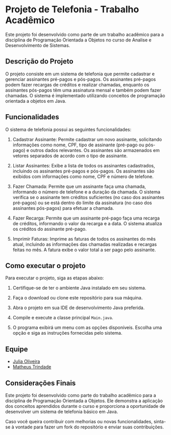 # Projeto de Telefonia - Trabalho Acadêmico

Este projeto foi desenvolvido como parte de um trabalho acadêmico para a disciplina de Programação Orientada a Objetos no curso de Analise e Desenvolvimento de Sistemas.

## Descrição do Projeto

O projeto consiste em um sistema de telefonia que permite cadastrar e gerenciar assinantes pré-pagos e pós-pagos. Os assinantes pré-pagos podem fazer recargas de créditos e realizar chamadas, enquanto os assinantes pós-pagos têm uma assinatura mensal e também podem fazer chamadas. O sistema é implementado utilizando conceitos de programação orientada a objetos em Java.

## Funcionalidades

O sistema de telefonia possui as seguintes funcionalidades:

1. Cadastrar Assinante: Permite cadastrar um novo assinante, solicitando informações como nome, CPF, tipo de assinante (pré-pago ou pós-pago) e outros dados relevantes. Os assinantes são armazenados em vetores separados de acordo com o tipo de assinante.

2. Listar Assinantes: Exibe a lista de todos os assinantes cadastrados, incluindo os assinantes pré-pagos e pós-pagos. Os assinantes são exibidos com informações como nome, CPF e número de telefone.

3. Fazer Chamada: Permite que um assinante faça uma chamada, informando o número de telefone e a duração da chamada. O sistema verifica se o assinante tem créditos suficientes (no caso dos assinantes pré-pagos) ou se está dentro do limite da assinatura (no caso dos assinantes pós-pagos) para efetuar a chamada.

4. Fazer Recarga: Permite que um assinante pré-pago faça uma recarga de créditos, informando o valor da recarga e a data. O sistema atualiza os créditos do assinante pré-pago.

5. Imprimir Faturas: Imprime as faturas de todos os assinantes do mês atual, incluindo as informações das chamadas realizadas e recargas feitas no mês. A fatura exibe o valor total a ser pago pelo assinante.

## Como executar o projeto

Para executar o projeto, siga as etapas abaixo:

1. Certifique-se de ter o ambiente Java instalado em seu sistema.

2. Faça o download ou clone este repositório para sua máquina.

3. Abra o projeto em sua IDE de desenvolvimento Java preferida.

4. Compile e execute a classe principal `Main.java`.

5. O programa exibirá um menu com as opções disponíveis. Escolha uma opção e siga as instruções fornecidas pelo sistema.

## Equipe
- [Julia Oliveira](https://github.com/JuliaOliveiraa)
- [Matheus Trindade](https://github.com/MatheusJtp)

## Considerações Finais

Este projeto foi desenvolvido como parte do trabalho acadêmico para a disciplina de Programação Orientada a Objetos. Ele demonstra a aplicação dos conceitos aprendidos durante o curso e proporciona a oportunidade de desenvolver um sistema de telefonia básico em Java.

Caso você queira contribuir com melhorias ou novas funcionalidades, sinta-se à vontade para fazer um fork do repositório e enviar suas contribuições.
